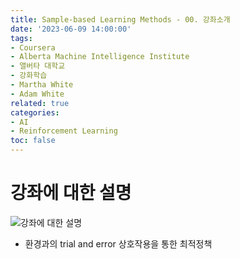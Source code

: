 ```yaml
---
title: Sample-based Learning Methods - 00. 강좌소개
date: '2023-06-09 14:00:00'
tags:
- Coursera
- Alberta Machine Intelligence Institute
- 앨버타 대학교
- 강화학습
- Martha White
- Adam White
related: true
categories:
- AI
- Reinforcement Learning
toc: false
---
```


# 강좌에 대한 설명

![강좌에 대한 설명](/assets/images/posts/coursera_sampleBasedLearningMethods.png.png)

- 환경과의 trial and error 상호작용을 통한 최적정책
